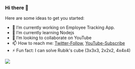 ### Hi there 👋

Here are some ideas to get you started:

- 🔭 I’m currently working on Employee Tracking App.
- 🌱 I’m currently learning Nodejs
- 👯 I’m looking to collaborate on YouTube
- 📫 How to reach me: [Twitter-Follow](https://twitter.com/abhisheks031?s=08), [YouTube-Subscribe](https://www.youtube.com/channel/UC8Gl9fv7A1ipE3EaOMzxCSg)
- ⚡ Fun fact: I can solve Rubik's cube (3x3x3, 2x2x2, 4x4x4) 

<img src="https://github-readme-stats.vercel.app/api?username=5AbhishekSaxena&&show_icons=true&title_color=ffffff&icon_color=bb2acf&text_color=daf7dc&bg_color=151515"/>
